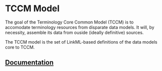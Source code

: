 # TCCM Model

The goal of the Terminology Core Common Model (TCCM) is to accomodate terminology resources from disparate data models. It will, by necessity, assemble its data from ouside (ideally definitive) sources. 

The TCCM model is the set of LinkML-based definitions of the data models core to TCCM. 

## [Documentation](https://HOT-Ecosystem.github.io/tccm-model/)
